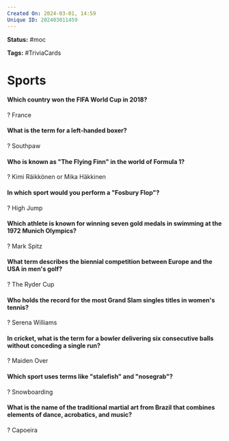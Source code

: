 ```yaml
---
Created On: 2024-03-01, 14:59
Unique ID: 202403011459
---
```

**Status:** #moc 

**Tags:** #TriviaCards 

# Sports


#### Which country won the FIFA World Cup in 2018?
?
France

#### What is the term for a left-handed boxer?
?
Southpaw

#### Who is known as "The Flying Finn" in the world of Formula 1?
?
Kimi Räikkönen or Mika Häkkinen

#### In which sport would you perform a "Fosbury Flop"?
?
High Jump

#### Which athlete is known for winning seven gold medals in swimming at the 1972 Munich Olympics?
?
Mark Spitz

#### What term describes the biennial competition between Europe and the USA in men's golf?
?
The Ryder Cup

#### Who holds the record for the most Grand Slam singles titles in women's tennis?
?
Serena Williams

#### In cricket, what is the term for a bowler delivering six consecutive balls without conceding a single run?
?
Maiden Over

#### Which sport uses terms like "stalefish" and "nosegrab"?
?
Snowboarding

#### What is the name of the traditional martial art from Brazil that combines elements of dance, acrobatics, and music?
?
Capoeira

